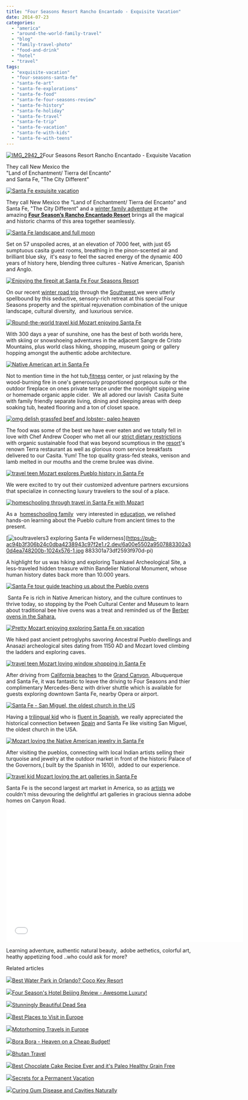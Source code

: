 ```yaml
---
title: "Four Seasons Resort Rancho Encantado - Exquisite Vacation"
date: 2014-07-23
categories: 
  - "america"
  - "around-the-world-family-travel"
  - "blog"
  - "family-travel-photo"
  - "food-and-drink"
  - "hotel"
  - "travel"
tags: 
  - "exquisite-vacation"
  - "four-seasons-santa-fe"
  - "santa-fe-art"
  - "santa-fe-explorations"
  - "santa-fe-food"
  - "santa-fe-four-seasons-review"
  - "santa-fe-history"
  - "santa-fe-holiday"
  - "santa-fe-travel"
  - "santa-fe-trip"
  - "santa-fe-vacation"
  - "santa-fe-with-kids"
  - "santa-fe-with-teens"
---
```


[![IMG_2942_2](https://pub-ac94b3f306b24c0dba4238943c97f2e1.r2.dev/6a00e5502a9507883301a3fcb7fa0a970b.jpg "IMG_2942_2")](https://pub-ac94b3f306b24c0dba4238943c97f2e1.r2.dev/6a00e5502a9507883301a3fcb7fa0a970b.jpg)Four Seasons Resort Rancho Encantado - 
Exquisite Vacation  
  
They call New Mexico the  
"Land of Enchantment/ Tierra del Encanto"  
and Santa Fe, "The City Different"

<!--more-->  
[![Santa Fe exquisite vacation](https://pub-ac94b3f306b24c0dba4238943c97f2e1.r2.dev/6a00e5502a9507883301a511e711b5970c.png "Santa Fe exquisite vacation")](https://pub-ac94b3f306b24c0dba4238943c97f2e1.r2.dev/6a00e5502a9507883301a511e711b5970c.png)  
  
They call New Mexico the "Land of Enchantment/ Tierra del Encanto" and Santa Fe, "The City Different" and a [winter family adventure](http://soultravelers3new.local/2014/02/romantic-winter-getaway-santa-fe.html#more "winter family getaway santa fe") at the amazing [**Four Season’s Rancho Encantado Resort**](http://www.fourseasons.com/santafe/) brings all the magical and historic charms of this area together seamlessly.  
  
[![Santa Fe landscape and full moon](https://pub-ac94b3f306b24c0dba4238943c97f2e1.r2.dev/6a00e5502a9507883301a3fd3768b4970b.png "Santa Fe landscape and full moon")](https://pub-ac94b3f306b24c0dba4238943c97f2e1.r2.dev/6a00e5502a9507883301a3fd3768b4970b.png)  
  
Set on 57 unspoiled acres, at an elevation of 7000 feet, with just 65 sumptuous casita guest rooms, breathing in the pinon-scented air and brilliant blue sky,  it's easy to feel the sacred energy of the dynamic 400 years of history here, blending three cultures - Native American, Spanish and Anglo.  
  
  
[![Enjoying the firepit at Santa Fe Four Seasons Resort](https://pub-ac94b3f306b24c0dba4238943c97f2e1.r2.dev/6a00e5502a9507883301a73df257fc970d.png "Enjoying the firepit at Santa Fe Four Seasons Resort")](https://pub-ac94b3f306b24c0dba4238943c97f2e1.r2.dev/6a00e5502a9507883301a73df257fc970d.png)  
  
On our recent [winter road trip](http://soultravelers3new.local/2014/01/road-trip-usa-best-of-the-west.html "winter road trip") through the [Southwest](http://soultravelers3new.local/2014/01/winter-road-trip-americas-southwest-.html "southwest winter road trip"),we were utterly spellbound by this seductive, sensory-rich retreat at this special Four Seasons property and the spiritual rejuvenation combination of the unique landscape, cultural diversity,  and luxurious service.  
  
[![Round-the-world travel kid Mozart enjoying Santa Fe](https://pub-ac94b3f306b24c0dba4238943c97f2e1.r2.dev/6a00e5502a9507883301a3fd376405970b.png "Round-the-world travel kid Mozart enjoying Santa Fe")](https://pub-ac94b3f306b24c0dba4238943c97f2e1.r2.dev/6a00e5502a9507883301a3fd376405970b.png)  
  
With 300 days a year of sunshine, one has the best of both worlds here, with skiing or snowshoeing adventures in the adjacent Sangre de Cristo Mountains, plus world class hiking, shopping, museum going or gallery hopping amongst the authentic adobe architecture.  
  
[![Native American art in Santa Fe](https://pub-ac94b3f306b24c0dba4238943c97f2e1.r2.dev/6a00e5502a9507883301a73df25cf8970d.png "Native American art in Santa Fe")](https://pub-ac94b3f306b24c0dba4238943c97f2e1.r2.dev/6a00e5502a9507883301a73df25cf8970d.png)  
  
  
Not to mention time in the hot tub,[fitness](http://algoclicks.com/a/kwclk?source=71263133&q=fitness) center, or just relaxing by the wood-burning fire in one's generously proportioned gorgeous suite or the outdoor fireplace on ones private terrace under the moonlight sipping wine or homemade organic apple cider.  We all adored our lavish  Casita Suite with family friendly separate living, dining and sleeping areas with deep soaking tub, heated flooring and a ton of closet space.  
  
[![omg delish grassfed beef and lobster- paleo heaven](https://pub-ac94b3f306b24c0dba4238943c97f2e1.r2.dev/6a00e5502a9507883301a511e711f3970c.png "omg delish grassfed beef and lobster- paleo heaven")](https://pub-ac94b3f306b24c0dba4238943c97f2e1.r2.dev/6a00e5502a9507883301a511e711f3970c.png)  
  
The food was some of the best we have ever eaten and we totally fell in love with Chef Andrew Cooper who met all our [strict dietary restrictions](http://soultravelers3new.local/2013/03/curing-gum-disease-and-cavities-naturally.html "diet restrictions for curing cavities and gum disease") with organic sustainable food that was beyond scumptious in the [resort](http://algoclicks.com/a/kwclk?source=71263133&q=resort)'s renown Terra restaurant as well as glorious room service breakfasts delivered to our Casita. Yum! The top quality grass-fed steaks, venison and lamb melted in our mouths and the creme brulee was divine.   
  
  
[![travel teen Mozart explores Pueblo history in Santa Fe](https://pub-ac94b3f306b24c0dba4238943c97f2e1.r2.dev/6a00e5502a9507883301a3fd3764c2970b.png "travel teen Mozart explores Pueblo history in Santa Fe")](https://pub-ac94b3f306b24c0dba4238943c97f2e1.r2.dev/6a00e5502a9507883301a3fd3764c2970b.png)  
  
We were excited to try out their customized adventure partners excursions that specialize in connecting luxury travelers to the soul of a place.  
  
[![homeschooling through travel in Santa Fe with Mozart](https://pub-ac94b3f306b24c0dba4238943c97f2e1.r2.dev/6a00e5502a9507883301a73df25918970d.png "homeschooling through travel in Santa Fe with Mozart")](https://pub-ac94b3f306b24c0dba4238943c97f2e1.r2.dev/6a00e5502a9507883301a73df25918970d.png)  
  
As a  [homeschooling family](http://soultravelers3new.local/2013/07/homeschool-high-school-and-world-travel.html "homeschool and travel")  very interested in [education,](http://soultravelers3new.local/2013/12/trilingual-mozart-travel-kid-expert-speaks-at-gec-about-world-education.html "education and travel") we relished hands-on learning about the Pueblo culture from ancient times to the present.  
  
[![soultravelers3 exploring Santa Fe wilderness](https://pub-ac94b3f306b24c0dba4238943c97f2e1.r2.dev/6a00e5502a9507883302a30d4ea748200b.jpg883301a73df2593f970d-800wi "soultravelers3 exploring Santa Fe wilderness")](https://pub-ac94b3f306b24c0dba4238943c97f2e1.r2.dev/6a00e5502a9507883302a30d4ea748200b-1024x576-1.jpg
883301a73df2593f970d-pi)  
  
A highlight for us was hiking and exploring Tsankawl Archeological Site, a less-traveled hidden treasure within Bandelier National Monument, whose human history dates back more than 10.000 years.  
  
[![Santa Fe tour guide teaching us about the Pueblo ovens ](https://pub-ac94b3f306b24c0dba4238943c97f2e1.r2.dev/6a00e5502a9507883302a30d4ea748200b.jpg883301a73df25975970d-800wi "Santa Fe tour guide teaching us about the Pueblo ovens ")](https://pub-ac94b3f306b24c0dba4238943c97f2e1.r2.dev/6a00e5502a9507883302a30d4ea748200b-1024x576-1.jpg883301a73df25975970d-pi)  
  
 Santa Fe is rich in Native American history, and the culture continues to thrive today, so stopping by the Poeh Cultural Center and Museum to learn about traditional bee hive ovens was a treat and reminded us of the [Berber ovens in the Sahara.](http://soultravelers3new.local/2007/04/nomad-berber-li.html "berber ovens in the Sahara desert")  
  
[![Pretty Mozart enjoying exploring Santa Fe on vacation](https://pub-ac94b3f306b24c0dba4238943c97f2e1.r2.dev/6a00e5502a9507883302a30d4ea748200b.jpg883301a73df259b3970d-800wi "Pretty Mozart enjoying exploring Santa Fe on vacation")](https://pub-ac94b3f306b24c0dba4238943c97f2e1.r2.dev/6a00e5502a9507883302a30d4ea748200b-1024x576-1.jpg883301a73df259b3970d-pi)  
  
We hiked past ancient petroglyphs savoring Ancestral Pueblo dwellings and Anasazi archeological sites dating from 1150 AD and Mozart loved climbing the ladders and exploring caves.  
  
[![travel teen Mozart loving window shopping in Santa Fe](https://pub-ac94b3f306b24c0dba4238943c97f2e1.r2.dev/6a00e5502a9507883302a30d4ea748200b.jpg883301a511e713fe970c-800wi "travel teen Mozart loving window shopping in Santa Fe")](https://pub-ac94b3f306b24c0dba4238943c97f2e1.r2.dev/6a00e5502a9507883302a30d4ea748200b-1024x576-1.jpg883301a511e713fe970c-pi)  
  
  
After driving from [California beaches](http://soultravelers3new.local/2014/01/california-winter-beach-escape-.html "California winter beach escape") to the [Grand Canyon](http://soultravelers3new.local/2014/02/grand-canyon-family-adventure.html "grand canyon adventure"), Albuquerque and Santa Fe, it was fantastic to leave the driving to Four Seasons and thier complimentary Mercedes-Benz with driver shuttle which is available for guests exploring downtown Santa Fe, nearby Opera or airport.  
  
  
[![Santa Fe - San Miguel, the oldest church in the US](https://pub-ac94b3f306b24c0dba4238943c97f2e1.r2.dev/6a00e5502a9507883302a30d4ea748200b.jpg883301a511e7141c970c-800wi "Santa Fe - San Miguel, the oldest church in the US")](https://pub-ac94b3f306b24c0dba4238943c97f2e1.r2.dev/6a00e5502a9507883302a30d4ea748200b-1024x576-1.jpg883301a511e7141c970c-pi)

Having a [trilingual kid](http://soultravelers3new.local/2013/12/trilingual-mozart-travel-kid-expert-speaks-at-gec-about-world-education.html "trilingual Mozart kid speaker") who is [fluent in Spanish](http://soultravelers3new.local/2013/05/learning-spanish-in-spain.html "learning spanish in spain"), we really appreciated the historical connection between [Spain](http://soultravelers3new.local/spain/ "Spain travel tips") and Santa Fe like visiting San Miguel, the oldest church in the USA.  
  
[![Mozart loving the Native American jewelry in Santa Fe](https://pub-ac94b3f306b24c0dba4238943c97f2e1.r2.dev/6a00e5502a9507883302a30d4ea748200b.jpg883301a73df259ff970d-800wi "Mozart loving the Native American jewelry in Santa Fe")](https://pub-ac94b3f306b24c0dba4238943c97f2e1.r2.dev/6a00e5502a9507883302a30d4ea748200b-1024x576-1.jpg883301a73df259ff970d-pi)  
  
After visiting the pueblos, connecting with local Indian artists selling their turquoise and jewelry at the outdoor market in front of the historic Palace of the Governors,( built by the Spanish in 1610),  added to our experience.  
  
  
[![travel kid Mozart loving the art galleries in Santa Fe](https://pub-ac94b3f306b24c0dba4238943c97f2e1.r2.dev/6a00e5502a9507883302a30d4ea748200b.jpg883301a511e716fc970c-800wi "travel kid Mozart loving the art galleries in Santa Fe")](https://pub-ac94b3f306b24c0dba4238943c97f2e1.r2.dev/6a00e5502a9507883302a30d4ea748200b-1024x576-1.jpg883301a511e716fc970c-pi)  
  
Santa Fe is the second largest art market in America, so as [artists](http://soultravelers3new.local/2008/04/davincis-art.html "beautiful art") we couldn't miss devouring the delightful art galleries in gracious sienna adobe homes on Canyon Road.  
  

<iframe replaced="true" s1899642879="true" allowfullscreen src="//www.youtube.com/embed/X0CQAEBSB_Q?list=UUcMwuQFsEJfOct29ZTa0v8w" frameborder="0" height="360" width="640"></iframe>

  
  
Learning adventure, authentic natural beauty,  adobe aethetics, colorful art, heathy appetizing food ..who could ask for more?  
  

Related articles

[![](http://i.zemanta.com/103090617_80_80.jpg)](http://soultravelers3new.local/2012/07/best-water-park-in-orlando-coco-key-resort.html)[Best Water Park in Orlando? Coco Key Resort](http://soultravelers3new.local/2012/07/best-water-park-in-orlando-coco-key-resort.html)

[![](http://i.zemanta.com/138565828_80_80.jpg)](http://soultravelers3new.local/2013/01/four-seasons-hotel-beijing-review-awesome-luxury.html)[Four Season's Hotel Beijing Review - Awesome Luxury!](http://soultravelers3new.local/2013/01/four-seasons-hotel-beijing-review-awesome-luxury.html)

[![](http://i.zemanta.com/114062212_80_80.jpg)](http://soultravelers3new.local/2012/09/stunningly-beautiful-dead-sea-water.html)[Stunningly Beautiful Dead Sea](http://soultravelers3new.local/2012/09/stunningly-beautiful-dead-sea-water.html)

[![](http://i.zemanta.com/201763828_80_80.jpg)](http://soultravelers3new.local/2013/09/best-places-to-visit-in-europe.html)[Best Places to Visit in Europe](http://soultravelers3new.local/2013/09/best-places-to-visit-in-europe.html)

[![](http://i.zemanta.com/92625350_80_80.jpg)](http://soultravelers3new.local/2012/06/motorhoming-travels-in-europe-.html)[Motorhoming Travels in Europe](http://soultravelers3new.local/2012/06/motorhoming-travels-in-europe-.html)

[![](http://i.zemanta.com/92363554_80_80.jpg)](http://soultravelers3new.local/2012/06/bora-bora-heaven-on-a-cheap-budget.html)[Bora Bora - Heaven on a Cheap Budget!](http://soultravelers3new.local/2012/06/bora-bora-heaven-on-a-cheap-budget.html)

[![](http://i.zemanta.com/172279853_80_80.jpg)](http://soultravelers3new.local/2013/05/bhutan-travel.html)[Bhutan Travel](http://soultravelers3new.local/2013/05/bhutan-travel.html)

[![](http://i.zemanta.com/215357708_80_80.jpg)](http://soultravelers3new.local/2013/10/best-chocolate-cake-recipe-ever-and-its-paleo-healthy-grain-free.html)[Best Chocolate Cake Recipe Ever and it's Paleo Healthy Grain Free](http://soultravelers3new.local/2013/10/best-chocolate-cake-recipe-ever-and-its-paleo-healthy-grain-free.html)

[![](http://i.zemanta.com/197008054_80_80.jpg)](http://soultravelers3new.local/2013/08/secrets-for-a-permanent-vacation-travel-tips.html)[Secrets for a Permanent Vacation](http://soultravelers3new.local/2013/08/secrets-for-a-permanent-vacation-travel-tips.html)

[![](http://i.zemanta.com/154024597_80_80.jpg)](http://soultravelers3new.local/2013/03/curing-gum-disease-and-cavities-naturally.html)[Curing Gum Disease and Cavities Naturally](http://soultravelers3new.local/2013/03/curing-gum-disease-and-cavities-naturally.html)
